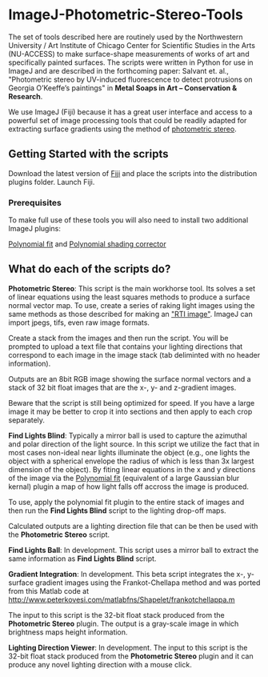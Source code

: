 # ImageJ-Photometric-Stereo-Tools
The set of tools described here are routinely used by the Northwestern University / Art Institute of Chicago Center for Scientific Studies in the Arts (NU-ACCESS) to make surface-shape measurements of works of art and specifically painted surfaces. The scripts were written in Python for use in ImageJ and are described in the forthcoming paper: Salvant et. al., "Photometric stereo by UV-induced fluorescence to detect protrusions on Georgia O’Keeffe’s paintings" in **Metal Soaps in Art – Conservation & Research**.

We use ImageJ (Fiji) because it has a great user interface and access to a powerful set of image processing tools that could be readily adapted for extracting surface gradients using the method of [photometric stereo](https://en.wikipedia.org/wiki/Photometric_stereo).

## Getting Started with the scripts

Download the latest version of [Fiji](https://fiji.sc) and place the scripts into the distribution plugins folder. Launch Fiji.

### Prerequisites

To make full use of these tools you will also need to install two additional ImageJ plugins:

[Polynomial fit](https://imagej.nih.gov/ij/plugins/polynomial-fit/index.html) and [Polynomial shading corrector](http://www.optinav.info/Polynomial_Shading_Corrector.htm)

## What do each of the scripts do?

**Photometric Stereo**: This script is the main workhorse tool. Its solves a set of linear equations using the least squares methods to produce a surface normal vector map. To use, create a series of raking light images using the same methods as those described for making an ["RTI image"]( http://culturalheritageimaging.org/Technologies/RTI/). ImageJ can import jpegs, tifs, even raw image formats.

Create a stack from the images and then run the script. You will be prompted to upload a text file that contains your lighting directions that correspond to each image in the image stack (tab deliminted with no header information).

Outputs are an 8bit RGB image showing the surface normal vectors and a stack of 32 bit float images that are the x-, y- and z-gradient images.

Beware that the script is still being optimized for speed. If you have a large image it may be better to crop it into sections and then apply to each crop separately.

**Find Lights Blind**: Typically a mirror ball is used to capture the azimuthal and polar direction of the light source. In this script we utilize the fact that in most cases non-ideal near lights illuminate the object (e.g., one lights the object with a spherical envelope the radius of which is less than 3x largest dimension of the object). By fiting linear equations in the x and y directions of the image via the [Polynomial fit](https://imagej.nih.gov/ij/plugins/polynomial-fit/index.html) (equivalent of a large Gaussian blur kernal) plugin a map of how light falls off accross the image is produced. 

To use, apply the polynomial fit plugin to the entire stack of images and then run the **Find Lights Blind** script to the lighting drop-off maps. 

Calculated outputs are a lighting direction file that can be then be used with the **Photometric Stereo** script.

**Find Lights Ball**: In development. This script uses a mirror ball to extract the same information as **Find Lights Blind** script.

**Gradient Integration**: In development. This beta script integrates the x-, y- surface gradient images using the Frankot-Chellapa method and was ported from this Matlab code at http://www.peterkovesi.com/matlabfns/Shapelet/frankotchellappa.m

The input to this script is the 32-bit float stack produced from the **Photometric Stereo** plugin. The output is a gray-scale image in which brightness maps height information. 

**Lighting Direction Viewer**: In development. The input to this script is the 32-bit float stack produced from the **Photometric Stereo** plugin and it can produce any novel lighting direction with a mouse click. 
